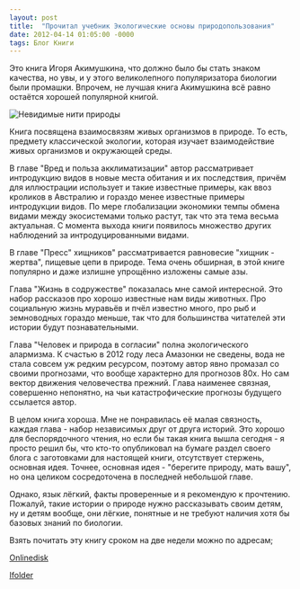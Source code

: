 ```yaml
---
layout: post
title:  "Прочитал учебник Экологические основы природопользования"
date: 2012-04-14 01:05:00 -0000
tags: Блог Книги
---
```


Это книга Игоря Акимушкина, что должно было бы стать знаком качества, но увы, и у этого великолепного популяризатора биологии были промашки.
Впрочем, не лучшая книга Акимушкина всё равно остаётся хорошей популярной книгой. 

![Невидимые нити природы](https://res.cloudinary.com/dlqc5rp9l/image/upload/v1648207433/covers/nevidimye_niti_title_d0jtyh.jpg)

Книга посвящена взаимосвязям живых организмов в природе. То есть, предмету классической экологии, которая изучает взаимодействие живых организмов и окружающей среды. 

В главе "Вред и польза акклиматизации" автор рассматривает интродукцию видов в новые места обитания и их последствия, причём для иллюстрации использует и такие известные примеры, как ввоз кроликов в Австралию и гораздо менее известные примеры интродукции видов. По мере глобализации экономики темпы обмена видами между экосистемами только растут, так что эта тема весьма актуальная. С момента выхода книги появилось множество других наблюдений за интродуцированными видами.

В главе "Пресс" хищников" рассматривается равновесие "хищник - жертва", пищевые цепи в природе. Тема очень обширная, в этой книге популярно и даже излишне упрощённо изложены самые азы.

Глава "Жизнь в содружестве" показалась мне самой интересной. Это набор рассказов про хорошо известные нам виды животных. Про социальную жизнь муравьёв и пчёл известно много, про рыб и земноводных гораздо меньше, так что для большинства читателей эти истории будут познавательными.

Глава "Человек и природа в согласии" полна экологического алармизма. К счастью в 2012 году леса Амазонки не сведены, вода не стала совсем уж редким ресурсом, поэтому автор явно промазал со своими прогнозами, что вообще характерно для прогнозов 80х. Но сам вектор движения человечества прежний. Глава наименее связная, совершенно непонятно, на чьи катастрофические прогнозы будущего ссылается автор. 

В целом книга хороша. Мне не понравилась её малая связность, каждая глава - набор независимых друг от друга историй. Это хорошо для беспорядочного чтения, но если бы такая книга вышла сегодня - я просто решил бы, что кто-то опубликовал на бумаге раздел своего блога с заготовками для настоящей книги, отсутствует стержень, основная идея. Точнее, основная идея - "берегите природу, мать вашу", но она целиком сосредоточена в последней небольшой главе. 

Однако, язык лёгкий, факты проверенные и я рекомендую к прочтению. Пожалуй, такие истории о природе нужно рассказывать своим детям, ну и детям вообще, они лёгкие, понятные и не требуют наличия хотя бы базовых знаний по биологии.

Взять почитать эту книгу сроком на две недели можно по адресам;

<a href="http://www.onlinedisk.ru/file/859843/">Onlinedisk</a>

<a href="http://ifolder.ru/29912459">Ifolder</a>
